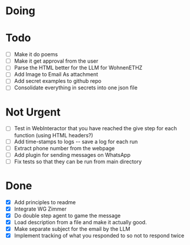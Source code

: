 # Doing

# Todo
- [ ] Make it do poems
- [ ] Make it get approval from the user
- [ ] Parse the HTML better for the LLM for WohnenETHZ
- [ ] Add Image to Email As attachment
- [ ] Add secret examples to github repo
- [ ] Consolidate everything in secrets into one json file

# Not Urgent
- [ ] Test in WebInteractor that you have reached the give step for each function (using HTML headers?)
- [ ] Add time-stamps to logs -- save a log for each run
- [ ] Extract phone number from the webpage
- [ ] Add plugin for sending messages on WhatsApp
- [ ] Fix tests so that they can be run from main directory

# Done
- [x] Add principles to readme
- [x] Integrate WG Zimmer
- [x] Do double step agent to game the message
- [x] Load description from a file and make it actually good.
- [x] Make separate subject for the email by the LLM
- [x] Implement tracking of what you responded to so not to respond twice